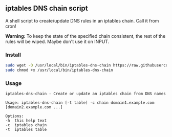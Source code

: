 ## iptables DNS chain script

A shell script to create/update DNS rules in an iptables chain. Call it from
cron!

**Warning:** To keep the state of the specified chain consistent, the rest of
the rules will be wiped. Maybe don't use it on INPUT.

### Install

``` sh
sudo wget -O /usr/local/bin/iptables-dns-chain https://raw.githubusercontent.com/awkspace/iptables-dns-chain/master/iptables-dns-chain.sh
sudo chmod +x /usr/local/bin/iptables-dns-chain
```

### Usage

```
iptables-dns-chain - Create or update an iptables chain from DNS names

Usage: iptables-dns-chain [-t table] -c chain domain1.example.com [domain2.example.com ...]

Options:
-h  this help text
-c  iptables chain
-t  iptables table
```
